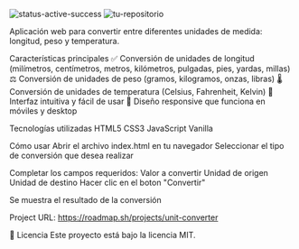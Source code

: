 ![status-active-success](https:https://github.com/SoulJaZ/Unit-Converter)
![tu-repositorio](https:https://github.com/SoulJaZ/Unit-Converter/commit/9335291fee3f207922fb543307e315999a282403)

  Aplicación web para convertir entre diferentes unidades de medida: longitud, peso y temperatura.

Características principales
  ✅ Conversión de unidades de longitud (milímetros, centímetros, metros, kilómetros, pulgadas, pies, yardas, millas)
  ⚖️ Conversión de unidades de peso (gramos, kilogramos, onzas, libras)
  🌡️ Conversión de unidades de temperatura (Celsius, Fahrenheit, Kelvin)
  🎨 Interfaz intuitiva y fácil de usar
  📱 Diseño responsive que funciona en móviles y desktop

Tecnologías utilizadas
  HTML5
  CSS3
  JavaScript Vanilla

Cómo usar
  Abrir el archivo index.html en tu navegador
    Seleccionar el tipo de conversión que desea realizar
   
  Completar los campos requeridos:
    Valor a convertir
    Unidad de origen
    Unidad de destino
  Hacer clic en el boton "Convertir"

Se muestra el resultado de la conversión

Project URL:
https://roadmap.sh/projects/unit-converter

📜 Licencia
  Este proyecto está bajo la licencia MIT.
